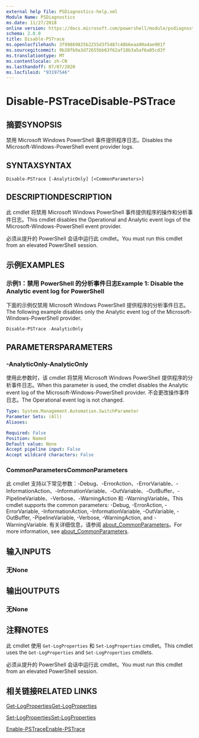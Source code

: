 ```yaml
---
external help file: PSDiagnostics-help.xml
Module Name: PSDiagnostics
ms.date: 11/27/2018
online version: https://docs.microsoft.com/powershell/module/psdiagnostics/disable-pstrace?view=powershell-6&WT.mc_id=ps-gethelp
schema: 2.0.0
title: Disable-PSTrace
ms.openlocfilehash: 3f99869825b2255d3f5487c48b6eaa90a4ae901f
ms.sourcegitcommit: 9b28fb9a3d72655bb63f62af18b3a5af6a05cd3f
ms.translationtype: MT
ms.contentlocale: zh-CN
ms.lasthandoff: 07/07/2020
ms.locfileid: "93197546"
---
```

# <span data-ttu-id="9462c-102">Disable-PSTrace</span><span class="sxs-lookup"><span data-stu-id="9462c-102">Disable-PSTrace</span></span>

## <span data-ttu-id="9462c-103">摘要</span><span class="sxs-lookup"><span data-stu-id="9462c-103">SYNOPSIS</span></span>
<span data-ttu-id="9462c-104">禁用 Microsoft Windows PowerShell 事件提供程序日志。</span><span class="sxs-lookup"><span data-stu-id="9462c-104">Disables the Microsoft-Windows-PowerShell event provider logs.</span></span>

## <span data-ttu-id="9462c-105">SYNTAX</span><span class="sxs-lookup"><span data-stu-id="9462c-105">SYNTAX</span></span>

```
Disable-PSTrace [-AnalyticOnly] [<CommonParameters>]
```

## <span data-ttu-id="9462c-106">DESCRIPTION</span><span class="sxs-lookup"><span data-stu-id="9462c-106">DESCRIPTION</span></span>

<span data-ttu-id="9462c-107">此 cmdlet 将禁用 Microsoft Windows PowerShell 事件提供程序的操作和分析事件日志。</span><span class="sxs-lookup"><span data-stu-id="9462c-107">This cmdlet disables the Operational and Analytic event logs of the Microsoft-Windows-PowerShell event provider.</span></span>

<span data-ttu-id="9462c-108">必须从提升的 PowerShell 会话中运行此 cmdlet。</span><span class="sxs-lookup"><span data-stu-id="9462c-108">You must run this cmdlet from an elevated PowerShell session.</span></span>

## <span data-ttu-id="9462c-109">示例</span><span class="sxs-lookup"><span data-stu-id="9462c-109">EXAMPLES</span></span>

### <span data-ttu-id="9462c-110">示例1：禁用 PowerShell 的分析事件日志</span><span class="sxs-lookup"><span data-stu-id="9462c-110">Example 1: Disable the Analytic event log for PowerShell</span></span>

<span data-ttu-id="9462c-111">下面的示例仅禁用 Microsoft Windows PowerShell 提供程序的分析事件日志。</span><span class="sxs-lookup"><span data-stu-id="9462c-111">The following example disables only the Analytic event log of the Microsoft-Windows-PowerShell provider.</span></span>

```powershell
Disable-PSTrace -AnalyticOnly
```

## <span data-ttu-id="9462c-112">PARAMETERS</span><span class="sxs-lookup"><span data-stu-id="9462c-112">PARAMETERS</span></span>

### <span data-ttu-id="9462c-113">-AnalyticOnly</span><span class="sxs-lookup"><span data-stu-id="9462c-113">-AnalyticOnly</span></span>

<span data-ttu-id="9462c-114">使用此参数时，该 cmdlet 将禁用 Microsoft Windows PowerShell 提供程序的分析事件日志。</span><span class="sxs-lookup"><span data-stu-id="9462c-114">When this parameter is used, the cmdlet disables the Analytic event log of the Microsoft-Windows-PowerShell provider.</span></span> <span data-ttu-id="9462c-115">不会更改操作事件日志。</span><span class="sxs-lookup"><span data-stu-id="9462c-115">The Operational event log is not changed.</span></span>

```yaml
Type: System.Management.Automation.SwitchParameter
Parameter Sets: (All)
Aliases:

Required: False
Position: Named
Default value: None
Accept pipeline input: False
Accept wildcard characters: False
```

### <span data-ttu-id="9462c-116">CommonParameters</span><span class="sxs-lookup"><span data-stu-id="9462c-116">CommonParameters</span></span>
<span data-ttu-id="9462c-117">此 cmdlet 支持以下常见参数：-Debug、-ErrorAction、-ErrorVariable、-InformationAction、-InformationVariable、-OutVariable、-OutBuffer、-PipelineVariable、-Verbose、-WarningAction 和 -WarningVariable。</span><span class="sxs-lookup"><span data-stu-id="9462c-117">This cmdlet supports the common parameters: -Debug, -ErrorAction, -ErrorVariable, -InformationAction, -InformationVariable, -OutVariable, -OutBuffer, -PipelineVariable, -Verbose, -WarningAction, and -WarningVariable.</span></span> <span data-ttu-id="9462c-118">有关详细信息，请参阅 [about_CommonParameters](http://go.microsoft.com/fwlink/?LinkID=113216)。</span><span class="sxs-lookup"><span data-stu-id="9462c-118">For more information, see [about_CommonParameters](http://go.microsoft.com/fwlink/?LinkID=113216).</span></span>

## <span data-ttu-id="9462c-119">输入</span><span class="sxs-lookup"><span data-stu-id="9462c-119">INPUTS</span></span>

### <span data-ttu-id="9462c-120">无</span><span class="sxs-lookup"><span data-stu-id="9462c-120">None</span></span>

## <span data-ttu-id="9462c-121">输出</span><span class="sxs-lookup"><span data-stu-id="9462c-121">OUTPUTS</span></span>

### <span data-ttu-id="9462c-122">无</span><span class="sxs-lookup"><span data-stu-id="9462c-122">None</span></span>

## <span data-ttu-id="9462c-123">注释</span><span class="sxs-lookup"><span data-stu-id="9462c-123">NOTES</span></span>

<span data-ttu-id="9462c-124">此 cmdlet 使用 `Get-LogProperties` 和 `Set-LogProperties` cmdlet。</span><span class="sxs-lookup"><span data-stu-id="9462c-124">This cmdlet uses the `Get-LogProperties` and `Set-LogProperties` cmdlets.</span></span>

<span data-ttu-id="9462c-125">必须从提升的 PowerShell 会话中运行此 cmdlet。</span><span class="sxs-lookup"><span data-stu-id="9462c-125">You must run this cmdlet from an elevated PowerShell session.</span></span>

## <span data-ttu-id="9462c-126">相关链接</span><span class="sxs-lookup"><span data-stu-id="9462c-126">RELATED LINKS</span></span>

[<span data-ttu-id="9462c-127">Get-LogProperties</span><span class="sxs-lookup"><span data-stu-id="9462c-127">Get-LogProperties</span></span>](Get-LogProperties.md)

[<span data-ttu-id="9462c-128">Set-LogProperties</span><span class="sxs-lookup"><span data-stu-id="9462c-128">Set-LogProperties</span></span>](Set-LogProperties.md)

[<span data-ttu-id="9462c-129">Enable-PSTrace</span><span class="sxs-lookup"><span data-stu-id="9462c-129">Enable-PSTrace</span></span>](Enable-PSTrace.md)
